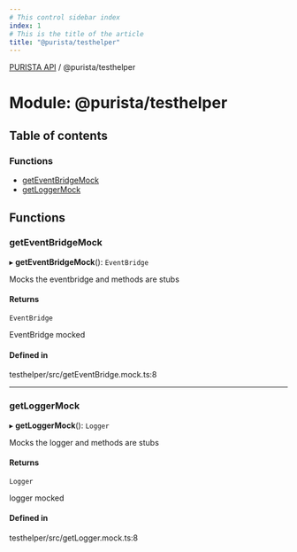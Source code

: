 ```yaml
---
# This control sidebar index
index: 1
# This is the title of the article
title: "@purista/testhelper"
---
```


[PURISTA API](README.md) / @purista/testhelper

# Module: @purista/testhelper

## Table of contents

### Functions

- [getEventBridgeMock](purista_testhelper.md#geteventbridgemock)
- [getLoggerMock](purista_testhelper.md#getloggermock)

## Functions

### getEventBridgeMock

▸ **getEventBridgeMock**(): `EventBridge`

Mocks the eventbridge and methods are stubs

#### Returns

`EventBridge`

EventBridge mocked

#### Defined in

testhelper/src/getEventBridge.mock.ts:8

___

### getLoggerMock

▸ **getLoggerMock**(): `Logger`

Mocks the logger and methods are stubs

#### Returns

`Logger`

logger mocked

#### Defined in

testhelper/src/getLogger.mock.ts:8
